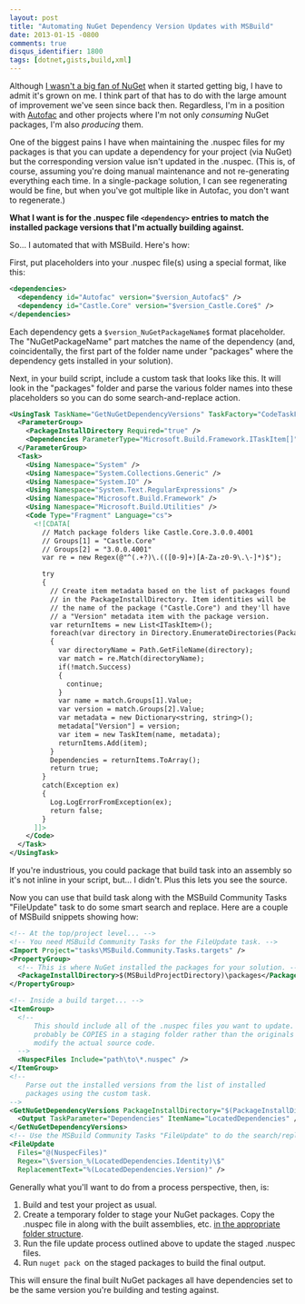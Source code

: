 ```yaml
---
layout: post
title: "Automating NuGet Dependency Version Updates with MSBuild"
date: 2013-01-15 -0800
comments: true
disqus_identifier: 1800
tags: [dotnet,gists,build,xml]
---
```

Although [I wasn't a big fan of NuGet](/archive/2011/10/27/nuget-doesnt-help-me.aspx) when it started getting big, I have to admit it's grown on me. I think part of that has to do with the large amount of improvement we've seen since back then. Regardless, I'm in a position with [Autofac](https://autofac.googlecode.com) and other projects where I'm not only *consuming* NuGet packages, I'm also *producing* them.

One of the biggest pains I have when maintaining the .nuspec files for my packages is that you can update a dependency for your project (via NuGet) but the corresponding version value isn't updated in the .nuspec. (This is, of course, assuming you're doing manual maintenance and not re-generating everything each time. In a single-package solution, I can see regenerating would be fine, but when you've got multiple like in Autofac, you don't want to regenerate.)

**What I want is for the .nuspec file `<dependency>` entries to match the installed package versions that I'm actually building against.**

So... I automated that with MSBuild. Here's how:

First, put placeholders into your .nuspec file(s) using a special format, like this:

```xml
<dependencies>
  <dependency id="Autofac" version="$version_Autofac$" />
  <dependency id="Castle.Core" version="$version_Castle.Core$" />
</dependencies>
```

Each dependency gets a `$version_NuGetPackageName$` format placeholder. The "NuGetPackageName" part matches the name of the dependency (and, coincidentally, the first part of the folder name under "packages" where the dependency gets installed in your solution).

Next, in your build script, include a custom task that looks like this. It will look in the "packages" folder and parse the various folder names into these placeholders so you can do some search-and-replace action.

```xml
<UsingTask TaskName="GetNuGetDependencyVersions" TaskFactory="CodeTaskFactory" AssemblyFile="$(MSBuildToolsPath)\Microsoft.Build.Tasks.v4.0.dll">
  <ParameterGroup>
    <PackageInstallDirectory Required="true" />
    <Dependencies ParameterType="Microsoft.Build.Framework.ITaskItem[]" Output="true" />
  </ParameterGroup>
  <Task>
    <Using Namespace="System" />
    <Using Namespace="System.Collections.Generic" />
    <Using Namespace="System.IO" />
    <Using Namespace="System.Text.RegularExpressions" />
    <Using Namespace="Microsoft.Build.Framework" />
    <Using Namespace="Microsoft.Build.Utilities" />
    <Code Type="Fragment" Language="cs">
      <![CDATA[
        // Match package folders like Castle.Core.3.0.0.4001
        // Groups[1] = "Castle.Core"
        // Groups[2] = "3.0.0.4001"
        var re = new Regex(@"^(.+?)\.(([0-9]+)[A-Za-z0-9\.\-]*)$");

        try
        {
          // Create item metadata based on the list of packages found
          // in the PackageInstallDirectory. Item identities will be
          // the name of the package ("Castle.Core") and they'll have
          // a "Version" metadata item with the package version.
          var returnItems = new List<ITaskItem>();
          foreach(var directory in Directory.EnumerateDirectories(PackageInstallDirectory))
          {
            var directoryName = Path.GetFileName(directory);
            var match = re.Match(directoryName);
            if(!match.Success)
            {
              continue;
            }
            var name = match.Groups[1].Value;
            var version = match.Groups[2].Value;
            var metadata = new Dictionary<string, string>();
            metadata["Version"] = version;
            var item = new TaskItem(name, metadata);
            returnItems.Add(item);
          }
          Dependencies = returnItems.ToArray();
          return true;
        }
        catch(Exception ex)
        {
          Log.LogErrorFromException(ex);
          return false;
        }
      ]]>
    </Code>
  </Task>
</UsingTask>
```

If you're industrious, you could package that build task into an assembly so it's not inline in your script, but... I didn't. Plus this lets you see the source.

Now you can use that build task along with the MSBuild Community Tasks "FileUpdate" task to do some smart search and replace. Here are a couple of MSBuild snippets showing how:

```xml
<!-- At the top/project level... -->
<!-- You need MSBuild Community Tasks for the FileUpdate task. -->
<Import Project="tasks\MSBuild.Community.Tasks.targets" />
<PropertyGroup>
  <!-- This is where NuGet installed the packages for your solution. -->
  <PackageInstallDirectory>$(MSBuildProjectDirectory)\packages</PackageInstallDirectory>
</PropertyGroup>

<!-- Inside a build target... -->
<ItemGroup>
  <!--
      This should include all of the .nuspec files you want to update. These should
      probably be COPIES in a staging folder rather than the originals so you don't
      modify the actual source code.
  -->
  <NuspecFiles Include="path\to\*.nuspec" />
</ItemGroup>
<!--
    Parse out the installed versions from the list of installed
    packages using the custom task.
-->
<GetNuGetDependencyVersions PackageInstallDirectory="$(PackageInstallDirectory)">
  <Output TaskParameter="Dependencies" ItemName="LocatedDependencies" />
</GetNuGetDependencyVersions>
<!-- Use the MSBuild Community Tasks "FileUpdate" to do the search/replace. -->
<FileUpdate
  Files="@(NuspecFiles)"
  Regex="\$version_%(LocatedDependencies.Identity)\$"
  ReplacementText="%(LocatedDependencies.Version)" />
```

Generally what you'll want to do from a process perspective, then, is:

1.  Build and test your project as usual.
2.  Create a temporary folder to stage your NuGet packages. Copy the .nuspec file in along with the built assemblies, etc. [in the appropriate folder structure](http://docs.nuget.org/docs/creating-packages/creating-and-publishing-a-package).
3.  Run the file update process outlined above to update the staged .nuspec files.
4.  Run `nuget pack `on the staged packages to build the final output.

This will ensure the final built NuGet packages all have dependencies set to be the same version you're building and testing against.
